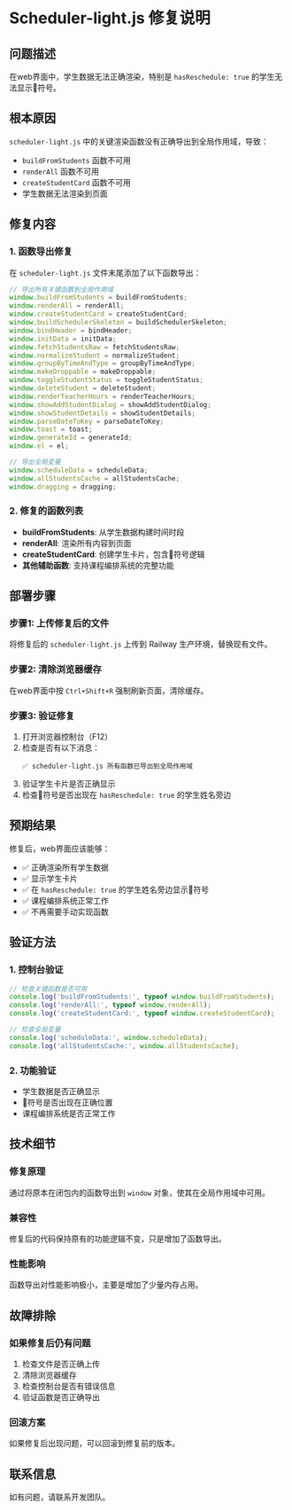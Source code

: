 # Scheduler-light.js 修复说明

## 问题描述

在web界面中，学生数据无法正确渲染，特别是 `hasReschedule: true` 的学生无法显示🔁符号。

## 根本原因

`scheduler-light.js` 中的关键渲染函数没有正确导出到全局作用域，导致：
- `buildFromStudents` 函数不可用
- `renderAll` 函数不可用  
- `createStudentCard` 函数不可用
- 学生数据无法渲染到页面

## 修复内容

### 1. 函数导出修复
在 `scheduler-light.js` 文件末尾添加了以下函数导出：

```javascript
// 导出所有关键函数到全局作用域
window.buildFromStudents = buildFromStudents;
window.renderAll = renderAll;
window.createStudentCard = createStudentCard;
window.buildSchedulerSkeleton = buildSchedulerSkeleton;
window.bindHeader = bindHeader;
window.initData = initData;
window.fetchStudentsRaw = fetchStudentsRaw;
window.normalizeStudent = normalizeStudent;
window.groupByTimeAndType = groupByTimeAndType;
window.makeDroppable = makeDroppable;
window.toggleStudentStatus = toggleStudentStatus;
window.deleteStudent = deleteStudent;
window.renderTeacherHours = renderTeacherHours;
window.showAddStudentDialog = showAddStudentDialog;
window.showStudentDetails = showStudentDetails;
window.parseDateToKey = parseDateToKey;
window.toast = toast;
window.generateId = generateId;
window.el = el;

// 导出全局变量
window.scheduleData = scheduleData;
window.allStudentsCache = allStudentsCache;
window.dragging = dragging;
```

### 2. 修复的函数列表
- **buildFromStudents**: 从学生数据构建时间时段
- **renderAll**: 渲染所有内容到页面
- **createStudentCard**: 创建学生卡片，包含🔁符号逻辑
- **其他辅助函数**: 支持课程编排系统的完整功能

## 部署步骤

### 步骤1: 上传修复后的文件
将修复后的 `scheduler-light.js` 上传到 Railway 生产环境，替换现有文件。

### 步骤2: 清除浏览器缓存
在web界面中按 `Ctrl+Shift+R` 强制刷新页面，清除缓存。

### 步骤3: 验证修复
1. 打开浏览器控制台（F12）
2. 检查是否有以下消息：
   ```
   ✅ scheduler-light.js 所有函数已导出到全局作用域
   ```
3. 验证学生卡片是否正确显示
4. 检查🔁符号是否出现在 `hasReschedule: true` 的学生姓名旁边

## 预期结果

修复后，web界面应该能够：
- ✅ 正确渲染所有学生数据
- ✅ 显示学生卡片
- ✅ 在 `hasReschedule: true` 的学生姓名旁边显示🔁符号
- ✅ 课程编排系统正常工作
- ✅ 不再需要手动实现函数

## 验证方法

### 1. 控制台验证
```javascript
// 检查关键函数是否可用
console.log('buildFromStudents:', typeof window.buildFromStudents);
console.log('renderAll:', typeof window.renderAll);
console.log('createStudentCard:', typeof window.createStudentCard);

// 检查全局变量
console.log('scheduleData:', window.scheduleData);
console.log('allStudentsCache:', window.allStudentsCache);
```

### 2. 功能验证
- 学生数据是否正确显示
- 🔁符号是否出现在正确位置
- 课程编排系统是否正常工作

## 技术细节

### 修复原理
通过将原本在闭包内的函数导出到 `window` 对象，使其在全局作用域中可用。

### 兼容性
修复后的代码保持原有的功能逻辑不变，只是增加了函数导出。

### 性能影响
函数导出对性能影响极小，主要是增加了少量内存占用。

## 故障排除

### 如果修复后仍有问题
1. 检查文件是否正确上传
2. 清除浏览器缓存
3. 检查控制台是否有错误信息
4. 验证函数是否正确导出

### 回滚方案
如果修复后出现问题，可以回滚到修复前的版本。

## 联系信息

如有问题，请联系开发团队。 